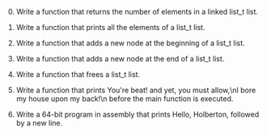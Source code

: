 0. Write a function that returns the number of elements in a linked list_t list.

1. Write a function that prints all the elements of a list_t list.

2. Write a function that adds a new node at the beginning of a list_t list.

3. Write a function that adds a new node at the end of a list_t list.

4. Write a function that frees a list_t list.

5. Write a function that prints You're beat! and yet, you must allow,\nI bore my house upon my back!\n before the main function is executed.

6. Write a 64-bit program in assembly that prints Hello, Holberton, followed by a new line.


